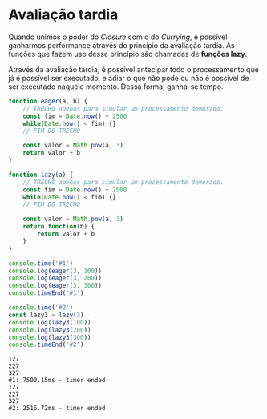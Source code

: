 # Avaliação tardia

Quando unimos o poder do *Closure* com o do *Currying*, é possível ganharmos performance através do princípio da avaliação tardia. As funções que fazem uso desse princípio são chamadas de **funções lazy**.

Através da avaliação tardia, é possível antecipar todo o processamento que já é possível ser executado, e adiar o que não pode ou não é possível de ser executado naquele momento. Dessa forma, ganha-se tempo.

```javascript
function eager(a, b) {
    // TRECHO apenas para simular um processamento demorado.
    const fim = Date.now() + 2500
    while(Date.now() < fim) {}
    // FIM DO TRECHO

    const valor = Math.pow(a, 3)
    return valor + b
}

function lazy(a) {
    // TRECHO apenas para simular um processamento demorado.
    const fim = Date.now() + 2500
    while(Date.now() < fim) {}
    // FIM DO TRECHO

    const valor = Math.pow(a, 3)
    return function(b) {
        return valor + b
    }
}

console.time('#1')
console.log(eager(3, 100))
console.log(eager(3, 200))
console.log(eager(3, 300))
console.timeEnd('#1')

console.time('#2')
const lazy3 = lazy(3)
console.log(lazy3(100))
console.log(lazy3(200))
console.log(lazy3(300))
console.timeEnd('#2')
```

```
127
227
327
#1: 7500.15ms - timer ended
127
227
327
#2: 2516.72ms - timer ended
```

